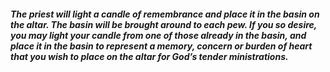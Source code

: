 ##### The priest will light a candle of remembrance and place it in the basin on the altar. The basin will be brought around to each pew. If you so desire, you may light your candle from one of those already in the basin, and place it in the basin to represent a memory, concern or burden of heart that you wish to place on the altar for God’s tender ministrations.

